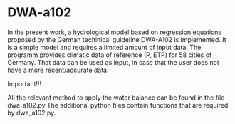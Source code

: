 # DWA-a102
In the present work, a hydrological model based on regression equations proposed by the German techinical guideline DWA-A102 is implemented. It is a simple model and requires a limited amount of input data. The programm provides climatic data of reference (P, ETP) for 58 cities of Germany. That data can be used as input, in case that the user does not have a more recent/accurate data.

Important!!!

All the relevant method to apply the water balance can be found in the file dwa_a102.py
The additional python files contain functions that are required by dwa_a102.py.

